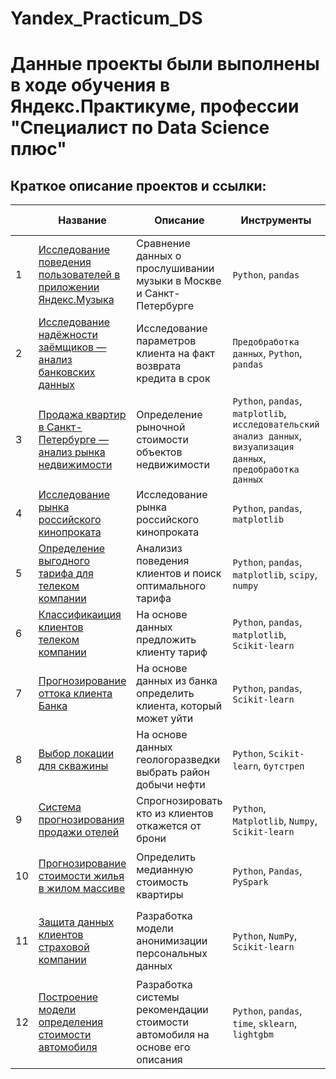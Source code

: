 # Yandex_Practicum_DS

# Данные проекты были выполнены в ходе обучения в Яндекс.Практикуме, профессии "Специалист по Data Science плюс"

## Краткое описание проектов и ссылки:
|  | Название | Описание | Инструменты | Сфера деятельности |
|------------------|----------|----------|-------------|---------------------|
| 1                | [Исследование поведения пользователей в приложении Яндекс.Музыка](https://github.com/IlchenkoAleksey/Yandex_Practicum_DS/tree/main/project_01_music/) | Сравнение данных о прослушивании музыки в Москве и Санкт-Петербурге | `Python`, `pandas` | `Интернет-сервисы`, `Стриминговый сервис` |
| 2                | [Исследование надёжности заёмщиков — анализ банковских данных](https://github.com/IlchenkoAleksey/Yandex_Practicum_DS/tree/main/project_02_credit_bank/) | Исследование параметров клиента на факт возврата кредита в срок | `Предобработка данных`, `Python`, `pandas` | `Банковская сфера`, `Кредитование` |
| 3                | [Продажа квартир в Санкт-Петербурге — анализ рынка недвижимости](https://github.com/IlchenkoAleksey/Yandex_Practicum_DS/tree/main/project_03_yandex_real_estate/) | Определение рыночной стоимости объектов недвижимости | `Python`, `pandas`, `matplotlib`, `исследовательский анализ данных`, `визуализация данных`, `предобработка данных` | `Интернет-сервисы`, `Площадки объявлений` |
| 4                | [Исследование рынка российского кинопроката](https://github.com/IlchenkoAleksey/Yandex_Practicum_DS/tree/main/project_04_russian_movies/) | Исследование рынка российского кинопроката | `Python`, `pandas`, `matplotlib` | `Оффлайн`, `Стриминговый сервис` |
| 5                | [Определение выгодного тарифа для телеком компании](https://github.com/IlchenkoAleksey/Yandex_Practicum_DS/tree/main/project_05_telecom_tarif/) | Анализиз поведения клиентов и поиск оптимального тарифа | `Python`, `pandas`, `matplotlib`, `scipy`, `numpy` | `Маркетинг-аналитик`, `Телеком` |
| 6                | [Классификаиция клиентов телеком компании](https://github.com/IlchenkoAleksey/Yandex_Practicum_DS/tree/main/project_06_telecom_predict/) | На основе данных предложить клиенту тариф | `Python`, `pandas`, `matplotlib`, `Scikit-learn` | `Телеком` |
| 7                | [Прогнозирование оттока клиента Банка](https://github.com/IlchenkoAleksey/Yandex_Practicum_DS/tree/main/project_07_bank_customer_churn/) | На основе данных из банка определить клиента, который может уйти | `Python`, `pandas`, `Scikit-learn` | `Бизнес`, `Инвестиции`, `Банковская сфера`, `Кредитование` |
| 8                | [Выбор локации для скважины](https://github.com/IlchenkoAleksey/Yandex_Practicum_DS/tree/main/project_08_oil_location/) | На основе данных геологоразведки выбрать район добычи нефти | `Python`, `Scikit-learn`, `бутстреп` | `Добывающие компании` |
| 9                | [Система прогнозирования продажи отелей](https://github.com/IlchenkoAleksey/Yandex_Practicum_DS/tree/main/project_09_booking_cancelation/) | Спрогнозировать кто из клиентов откажется от брони | `Python`, `Matplotlib`, `Numpy`, `Scikit-learn` | `Туризм`, `Интернет-сервисы` |
| 10                | [Прогнозирование стоимости жилья в жилом массиве](https://github.com/IlchenkoAleksey/Yandex_Practicum_DS/tree/main/project_10_housing_prises/) | Определить медианную стоимость квартиры | `Python`, `Pandas`, `PySpark` | `Площадки объявлений`, `Интернет-сервисы`, `Оффлайн` |
| 11                | [Защита данных клиентов страховой компании](https://github.com/IlchenkoAleksey/Yandex_Practicum_DS/tree/main/project_11_personal_data_security/) | Разработка модели анонимизации персональных данных | `Python`, `NumPy`, `Scikit-learn` | `Банковская сфера`, `Интернет-сервисы`, `Инвестиции`, `Телеком` |
| 12                | [Построение модели определения стоимости автомобиля](https://github.com/IlchenkoAleksey/Yandex_Practicum_DS/tree/main/project_12_car_prices/) | Разработка системы рекомендации стоимости автомобиля на основе его описания | `Python`, `pandas`, `time`, `sklearn`, `lightgbm` | `Интернет-сервисы`, `Интернет-магазины`, `Бизнес` |
